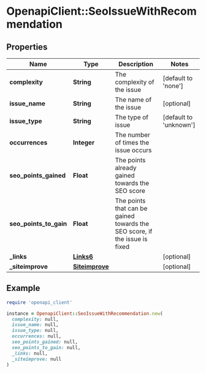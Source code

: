# OpenapiClient::SeoIssueWithRecommendation

## Properties

| Name | Type | Description | Notes |
| ---- | ---- | ----------- | ----- |
| **complexity** | **String** | The complexity of the issue | [default to &#39;none&#39;] |
| **issue_name** | **String** | The name of the issue | [optional] |
| **issue_type** | **String** | The type of issue | [default to &#39;unknown&#39;] |
| **occurrences** | **Integer** | The number of times the issue occurs |  |
| **seo_points_gained** | **Float** | The points already gained towards the SEO score |  |
| **seo_points_to_gain** | **Float** | The points that can be gained towards the SEO score, if the issue is fixed |  |
| **_links** | [**Links6**](Links6.md) |  | [optional] |
| **_siteimprove** | [**Siteimprove**](Siteimprove.md) |  | [optional] |

## Example

```ruby
require 'openapi_client'

instance = OpenapiClient::SeoIssueWithRecommendation.new(
  complexity: null,
  issue_name: null,
  issue_type: null,
  occurrences: null,
  seo_points_gained: null,
  seo_points_to_gain: null,
  _links: null,
  _siteimprove: null
)
```

